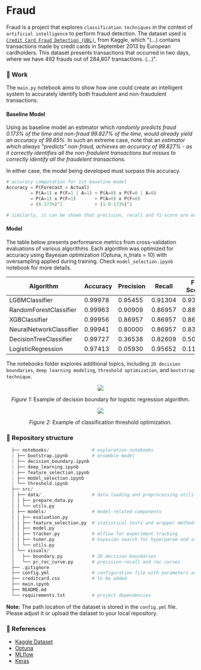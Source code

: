 # Fraud

Fraud is a project that explores `classification techniques` in the context of `artificial intelligence` to perform fraud detection.
The dataset used is [`Credit Card Fraud Detection (UBL)`](https://www.kaggle.com/datasets/mlg-ulb/creditcardfraud), from Kaggle, which "(...) contains transactions made by credit cards in September 2013 by European cardholders. This dataset presents transactions that occurred in two days, where we have 492 frauds out of 284,807 transactions. (...)".

### :test_tube: Work
The `main.py` notebook aims to show how one could create an intelligent system to accurately identify both fraudulent and non-fraudulent transactions.

#### Baseline Model
Using as baseline model an estimator which *randomly predicts fraud 0.173% of the time and non-fraud 99.827% of the time, would already yield an accuracy of 99.65%.* In such an extreme case, note that an *estimator which always "predicts" non-fraud, achieves an accuracy of 99.827% - as it correctly identifies all the non-fradulent transactions but misses to correctly identify all the fraudelent transactions.*

In either case, the model being developed must surpass this accuracy.

```python
# accuracy computation for 1st baseline model
Accuracy = P(Forecast = Actual)
         = P(A=1) x P(F=1 | A=1) + P(A=0) x P(F=0 | A=0)
         = P(A=1) x P(F=1)       + P(A=0) x P(F=0)
         = (0.173%)^2            + (1-0.173%)^2

# similarly, it can be shown that precision, recall and f1-score are equal to 0.173%
```

#### Model

The table below presents performance metrics from cross-validation evaluations of various algorithms. Each algorithm was optimized for accuracy using Bayesian optimization (Optuna, n_trials = 10) with oversampling applied during training. Check `model_selection.ipynb` notebook for more details.

| Algorithm   | Accuracy | Precision | Recall | F1 Score | Trial Index |
|-------------|----------|-----------|--------|----------|----------|
| LGBMClassifier | 0.99978 | 0.95455 | 0.91304 | 0.93333 | 0 |
| RandomForestClassifier | 0.99963 | 0.90909 | 0.86957 | 0.88889 | 2 |
| XGBClassifier | 0.99956 | 0.86957 | 0.86957 | 0.86957 | 0 |
| NeuralNetworkClassifier | 0.99941 | 0.80000 | 0.86957 | 0.83333 | 7 |
| DecisionTreeClassifier | 0.99727 | 0.36538 | 0.82609 | 0.50667 | 6 |
| LogisticRegression | 0.97413 | 0.05930 | 0.95652 | 0.11168 | 2 |

The notebooks folder explores additional topics, including `2D decision boundaries`, `deep learning modeling`, `threshold optimization`, and `bootstrap technique`.

<p align="center">
  <img src="https://github.com/user-attachments/assets/b43ed4dc-7e2f-4f69-aeab-b6f5406e9fcf" />
</p>
<p align="center"><em>Figure 1:</em> Example of decision boundary for logistic regression algorithm.</p>

<p align="center">
  <img src="https://github.com/user-attachments/assets/b944db40-bd07-43a4-82d9-65722680d746" />
</p>
<p align="center"><em>Figure 2:</em> Example of classification threshold optimization.</p>

### :file_folder: Repository structure
```python
  ├── notebooks/                # exploration notebooks
  | ├── bootstrap.ipynb         # ensemble model
  | ├── decision_boundary.ipynb
  | ├── deep_learning.ipynb
  | ├── feature_selection.ipynb
  | ├── model_selection.ipynb
  | └── threshold.ipynb
  ├── src/
  │ ├── data/                   # data loading and preprocessing utilities
  │ │ ├── prepare_data.py
  │ │ └── utils.py
  │ ├── models/                 # model-related components
  │ │ ├── evaluation.py
  │ │ ├── feature_selection.py  # statistical tests and wrapper methods
  │ │ ├── model.py
  │ │ ├── tracker.py            # mlflow for experiment tracking
  │ │ ├── tuner.py              # bayesian search for hyperparam and sample_weight optimization
  │ │ └── utils.py
  │ └── visuals/
  │   ├── boundary.py           # 2D decision boundaries
  │   └── pr_roc_curve.py       # precision-recall and roc curves
  ├── .gitignore
  ├── config.yml                # configuration file with parameters and settings
  ├── creditcard.csv            # to be added
  ├── main.ipynb
  ├── README.md
  └── requirements.txt          # project dependencies
  ```

**Note:** The path location of the dataset is stored in the `config.yml` file. Please adjust it or upload the dataset to your local repository.

### :handshake: References
- [Kaggle Dataset](https://www.kaggle.com/datasets/mlg-ulb/creditcardfraud)
- [Optuna](https://optuna.org/)
- [MLflow](https://mlflow.org/)
- [Keras](https://www.tensorflow.org/guide/keras)
  